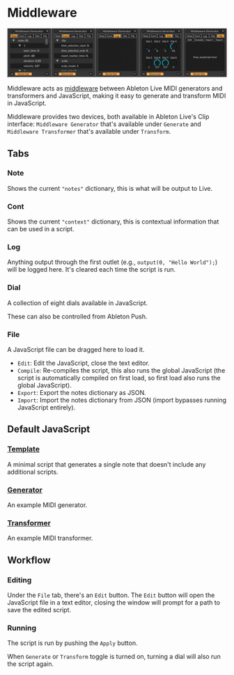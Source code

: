 # Middleware

![Middleware](Middleware.png)

Middleware acts as [middleware](https://en.wikipedia.org/wiki/Middleware) between Ableton Live MIDI generators and transformers and JavaScript, making it easy to generate and transform MIDI in JavaScript.

Middleware provides two devices, both available in Ableton Live's Clip interface: `Middleware Generator` that's available under `Generate` and `Middleware Transformer` that's available under `Transform`.

## Tabs

### Note

Shows the current `"notes"` dictionary, this is what will be output to Live.

### Cont

Shows the current `"context"` dictionary, this is contextual information that can be used in a script.

### Log

Anything output through the first outlet (e.g., `output(0, "Hello World");`) will be logged here. It's cleared each time the script is run.

### Dial

A collection of eight dials available in JavaScript.

These can also be controlled from Ableton Push.

### File

A JavaScript file can be dragged here to load it.

- `Edit`: Edit the JavaScript, close the text editor.
- `Compile`: Re-compiles the script, this also runs the global JavaScript (the script is automatically compiled on first load, so first load also runs the global JavaScript).
- `Export`: Export the notes dictionary as JSON.
- `Import`: Import the notes dictionary from JSON (import bypasses running JavaScript entirely).

## Default JavaScript

### [Template](javascript/middleware_template.js)

A minimal script that generates a single note that doesn't include any additional scripts.

### [Generator](javascript/middleware_generator.js)

An example MIDI generator.

### [Transformer](javascript/middleware_transformer.js)

An example MIDI transformer.

## Workflow

### Editing

Under the `File` tab, there's an `Edit` button. The `Edit` button will open the JavaScript file in a text editor, closing the window will prompt for a path to save the edited script.

### Running

The script is run by pushing the `Apply` button.

When `Generate` or `Transform` toggle is turned on, turning a dial will also run the script again.
